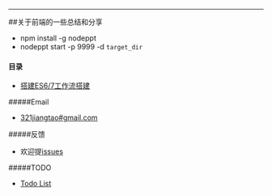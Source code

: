 ---
##关于前端的一些总结和分享
* npm install -g nodeppt
* nodeppt start -p 9999 -d `target_dir`

#### 目录
* [搭建ES6/7工作流搭建](http://jthwong.github.io/shares/doc/es67workflow.htm)

#####Email
* [321jiangtao#gmail.com](mailto:321jiangtao@gmail.com)

#####反馈
* 欢迎提[issues](https://github.com/jtHwong/shares/issues)

#####TODO
* [Todo List](TODO.md)
